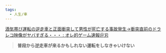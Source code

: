 ```yaml
---
tags:
  - 人生/車
---
```

[酒気帯び運転の逆走車と正面衝突して男性が死亡する事故発生→衝突直前のドラレコ映像がヤバすぎる・・・ : オレ的ゲーム速報＠刃](http://jin115.com/archives/52414662.html)

>**普段から逆走車が来るかもしれない運転をしなきゃいけない**

